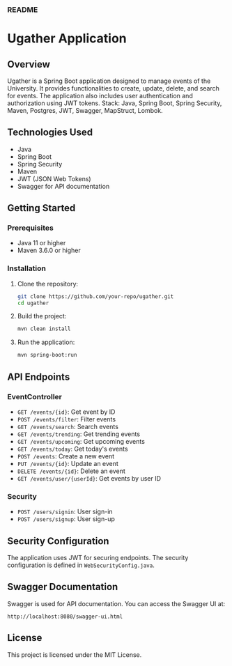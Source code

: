 ### README

# Ugather Application

## Overview
Ugather is a Spring Boot application designed to manage events of the University. It provides functionalities to create, update, delete, and search for events. The application also includes user authentication and authorization using JWT tokens.
Stack: Java, Spring Boot, Spring Security, Maven, Postgres, JWT, Swagger, MapStruct, Lombok.
## Technologies Used
- Java
- Spring Boot
- Spring Security
- Maven
- JWT (JSON Web Tokens)
- Swagger for API documentation

## Getting Started

### Prerequisites
- Java 11 or higher
- Maven 3.6.0 or higher

### Installation
1. Clone the repository:
    ```sh
    git clone https://github.com/your-repo/ugather.git
    cd ugather
    ```

2. Build the project:
    ```sh
    mvn clean install
    ```

3. Run the application:
    ```sh
    mvn spring-boot:run
    ```

## API Endpoints

### EventController
- `GET /events/{id}`: Get event by ID
- `POST /events/filter`: Filter events
- `GET /events/search`: Search events
- `GET /events/trending`: Get trending events
- `GET /events/upcoming`: Get upcoming events
- `GET /events/today`: Get today's events
- `POST /events`: Create a new event
- `PUT /events/{id}`: Update an event
- `DELETE /events/{id}`: Delete an event
- `GET /events/user/{userId}`: Get events by user ID

### Security
- `POST /users/signin`: User sign-in
- `POST /users/signup`: User sign-up

## Security Configuration
The application uses JWT for securing endpoints. The security configuration is defined in `WebSecurityConfig.java`.

## Swagger Documentation
Swagger is used for API documentation. You can access the Swagger UI at:
```
http://localhost:8080/swagger-ui.html
```

## License
This project is licensed under the MIT License.